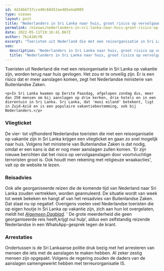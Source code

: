 ```yaml
---
id: 4d34bbf37cce40c68452ae485e4a8005
type: nieuws
layout: post
title: "Nederlanders in Sri Lanka naar huis, groot risico op vervolgaanslagen"
permalink: /nieuws/nederlanders-in-sri-lanka-naar-huis-groot-risico-op-vervolgaanslagen/
date: 2022-05-11T19:16:41.067Z
author: 7biA1WiYB
excerpt: "Toeristen uit Nederland die met een reisorganisatie in Sri Lanka op vakantie zijn, worden terug naar huis gevlogen. Het zou er te onveilig zijn. Er is een risico dat er meer aanslagen komen, zegt het Nederlandse ministerie van Buitenlandse Zaken.  "
seo:
  description: "Nederlanders in Sri Lanka naar huis, groot risico op vervolgaanslagen"
  title: "Nederlanders in Sri Lanka naar huis, groot risico op vervolgaanslagen"
---
```

Toeristen uit Nederland die met een reisorganisatie in Sri Lanka op vakantie zijn, worden terug naar huis gevlogen. Het zou er te onveilig zijn. Er is een risico dat er meer aanslagen komen, zegt het Nederlandse ministerie van Buitenlandse Zaken.  

    <p>In Sri Lanka kwamen op Eerste Paasdag, afgelopen zondag dus, meer dan 250 mensen om bij aanslagen op drie kerken, drie hotels en in een dierentuin in Sri Lanka. Sri Lanka, dat 'mooi eiland' betekent, ligt in Zuid-Azië en is een populaire vakantiebestemming, ook bij Nederlanders.</p>
<h3>Vliegticket</h3>
<p>De vier- tot vijfhonderd Nederlandse toeristen die met een reisorganisatie op vakantie zijn in Sri Lanka krijgen een vliegticket en gaan zo snel mogelijk naar huis. Volgens het ministerie van Buitenlandse Zaken is dat nodig, omdat er een kans is dat er nog meer aanslagen zullen komen. 'Er zijn nieuwe berichten dat het risico op vervolgaanslagen door voortvluchtige terroristen groot is. Ook houdt men rekening met religieuze wraakacties', valt op de website te lezen.</p>
<h3>Reisadvies</h3>
<p>Ook alle georganiseerde reizen die de komende tijd van Nederland naar Sri Lanka zouden vertrekken, worden geannuleerd. De situatie wordt van week tot week bekeken en hangt af van het reisadvies van Buitenlandse Zaken. Dat staat nu op negatief. Overigens voelen veel Nederlandse toeristen die op eigen houtje in Sri Lanka op vakantie zijn, zich aan hun lot overgelaten, meldt het <em><a href="https://www.ad.nl/buitenland/zelfstandige-reizigers-sri-lanka-voelen-zich-aan-hun-lot-overgelaten~a2915e56/" target="_blank">Algemeen Dagblad</a></em>. ' De grote meerderheid die geen georganiseerde reis heeft,krijgt nul hulp’, aldus een zelfstandig reizende Nederlandse in een WhatsApp-gesprek tegen de krant.</p>
<h3>Arrestaties</h3>
<p>Ondertussen is de Sri Lankaanse politie druk bezig met het arresteren van mensen die iets met de aanslagen te maken hebben. Al zeker zestig mensen zijn opgepakt. Volgens de regering zouden de daders van de aanslagen samengewerkt hebben met terreurorganisatie IS.</p>  
